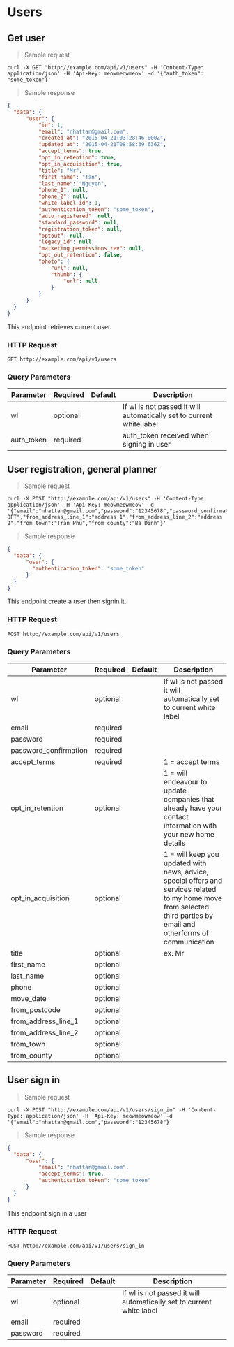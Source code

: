 # Users

## Get user

> Sample request

```shell
curl -X GET "http://example.com/api/v1/users" -H 'Content-Type: application/json' -H 'Api-Key: meowmeowmeow' -d '{"auth_token": "some_token"}'
```

> Sample response

```json
{
  "data": {
      "user": {
          "id": 1,
          "email": "nhattan@gmail.com",
          "created_at": "2015-04-21T03:28:46.000Z",
          "updated_at": "2015-04-21T08:58:39.636Z",
          "accept_terms": true,
          "opt_in_retention": true,
          "opt_in_acquisition": true,
          "title": "Mr",
          "first_name": "Tan",
          "last_name": "Nguyen",
          "phone_1": null,
          "phone_2": null,
          "white_label_id": 1,
          "authentication_token": "some_token",
          "auto_registered": null,
          "standard_password": null,
          "registration_token": null,
          "optout": null,
          "legacy_id": null,
          "marketing_permissions_rev": null,
          "opt_out_retention": false,
          "photo": {
              "url": null,
              "thumb": {
                  "url": null
              }
          }
      }
  }
}
```

This endpoint retrieves current user.

### HTTP Request

`GET http://example.com/api/v1/users`

### Query Parameters

Parameter | Required | Default | Description
--------- | ------- | ------- | -----------
wl | optional | | If wl is not passed it will automatically set to current white label
auth_token | required | | auth_token received when signing in user



## User registration, general planner

> Sample request

```shell
curl -X POST "http://example.com/api/v1/users" -H 'Content-Type: application/json' -H 'Api-Key: meowmeowmeow' -d '{"email":"nhattan@gmail.com","password":"12345678","password_confirmation":"12345678","accept_terms":1,"opt_in_retention":1,"opt_in_acquisition":1,"title":"Mr","first_name":"Tan","last_name":"Nguyen","phone":"1693625484","move_date":"2014/05/06","from_postcode":"MK5 8FT","from_address_line_1":"address 1","from_address_line_2":"address 2","from_town":"Tran Phu","from_county":"Ba Dinh"}'
```

> Sample response

```json
{
  "data": {
      "user": {
        "authentication_token": "some_token"
      }
  }
}
```

This endpoint create a user then signin it.

### HTTP Request

`POST http://example.com/api/v1/users`

### Query Parameters

Parameter | Required | Default | Description
--------- | ------- | ------- | -----------
wl | optional | | If wl is not passed it will automatically set to current white label
email | required | |
password | required | |
password_confirmation | required | |
accept_terms | required | | 1 = accept terms
opt_in_retention | optional | | 1 = will endeavour to update companies that already have your contact information with your new home details
opt_in_acquisition | optional | | 1 = will keep you updated with news, advice, special offers and services related to my home move from selected third parties by email and otherforms of communication
title | optional | | ex. Mr
first_name | optional | |
last_name | optional | |
phone | optional | |
move_date | optional | |
from_postcode | optional | |
from_address_line_1 | optional | |
from_address_line_2 | optional | |
from_town | optional | |
from_county | optional | |


## User sign in

> Sample request

```shell
curl -X POST "http://example.com/api/v1/users/sign_in" -H 'Content-Type: application/json' -H 'Api-Key: meowmeowmeow' -d '{"email":"nhattan@gmail.com","password":"12345678"}'
```

> Sample response

```json
{
  "data": {
      "user": {
          "email": "nhattan@gmail.com",
          "accept_terms": true,
          "authentication_token": "some_token"
      }
  }
}
```

This endpoint sign in a user

### HTTP Request

`POST http://example.com/api/v1/users/sign_in`

### Query Parameters

Parameter | Required | Default | Description
--------- | ------- | ------- | -----------
wl | optional | | If wl is not passed it will automatically set to current white label
email | required | |
password | required | |
